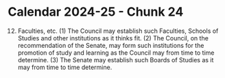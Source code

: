 # Calendar 2024-25 - Chunk 24

<!-- Chunk tokens: 75, Enriched tokens: 81 -->

12. Faculties, etc.
(1) The Council may establish such Faculties, Schools of Studies and other institutions as it thinks fit.
(2) The Council, on the recommendation of the Senate, may form such institutions for the promotion of study and learning as the Council may from time to time determine.
(3) The Senate may establish such Boards of Studies as it may from time to time determine.